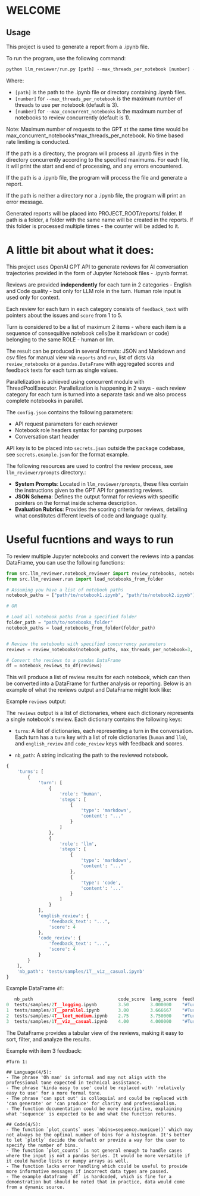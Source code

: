 # WELCOME

## Usage

This project is used to generate a report from a .ipynb file.

To run the program, use the following command:

```python
python llm_reviewer/run.py [path] --max_threads_per_notebook [number] --max_concurrent_notebooks [number]
```

Where:

- `[path]` is the path to the .ipynb file or directory containing .ipynb files.
- `[number]` for `--max_threads_per_notebook` is the maximum number of threads to use per notebook (default is 3).
- `[number]` for `--max_concurrent_notebooks` is the maximum number of notebooks to review concurrently (default is 1).

Note: Maximum number of requests to the GPT at the same time would be max_concurrent_notebooks\*max_threads_per_notebook. No time based rate limiting is conducted.

If the path is a directory, the program will process all .ipynb files in the directory concurrently according to the specified maximums.
For each file, it will print the start and end of processing, and any errors encountered.

If the path is a .ipynb file, the program will process the file and generate a report.

If the path is neither a directory nor a .ipynb file, the program will print an error message.

Generated reports will be placed into PROJECT_ROOT/reports/ folder. If path is a folder, a folder with the same name will be created in the reports. If this folder is processed multiple times - the counter will be added to it.

# A little bit about what it does:

This project uses OpenAI GPT API to generate reviews for AI conversation trajectories provided in the form of Jupyter Notebook files - .ipynb format.

Reviews are provided **independently** for each turn in 2 categories - English and Code quality - but only for LLM role in the turn. Human role input is used only for context.

Each review for each turn in each category consists of `feedback_text` with pointers about the issues and `score` from 1 to 5.

Turn is considered to be a list of maximum 2 items - where each item is a sequence of consequitive notebook cells(be it markdown or code) belonging to the same ROLE - human or llm.

The result can be produced in several formats: JSON and Markdown and csv files for manual view via `reports` and `run`, list of dicts via `review_notebooks` or a `pandas.DataFrame` with aggregated scores and feedback texts for each turn as single values.

Parallelization is achieved using concurrent module with ThreadPoolExecutor.
Parallelization is happening in 2 ways - each review category for each turn is turned into a separate task and we also process complete notebooks in parallel.

The `config.json` contains the following parameters:

- API request parameters for each reviewer
- Notebook role headers syntax for parsing purposes
- Conversation start header

API key is to be placed into `secrets.json` outside the package codebase, see `secrets.example.json` for the format example.

The following resources are used to control the review process, see `llm_reviewer/prompts` directory.:

- **System Prompts**: Located in `llm_reviewer/prompts`, these files contain the instructions given to the GPT API for generating reviews.
- **JSON Schema**: Defines the output format for reviews with specific pointers on the format inside schema description.
- **Evaluation Rubrics**: Provides the scoring criteria for reviews, detailing what constitutes different levels of code and language quality.

# Useful fucntions and ways to run

To review multiple Jupyter notebooks and convert the reviews into a pandas DataFrame, you can use the following functions:

```python
from src.llm_reviewer.notebook_reviewer import review_notebooks, notebooks_reviews_to_df
from src.llm_reviewer.run import load_notebooks_from_folder

# Assuming you have a list of notebook paths
notebook_paths = ["path/to/notebook1.ipynb", "path/to/notebook2.ipynb"]

# OR

# Load all notebook paths from a specified folder
folder_path = "path/to/notebooks_folder"
notebook_paths = load_notebooks_from_folder(folder_path)


# Review the notebooks with specified concurrency parameters
reviews = review_notebooks(notebook_paths, max_threads_per_notebook=3, max_concurrent_notebooks=2)

# Convert the reviews to a pandas DataFrame
df = notebook_reviews_to_df(reviews)
```

This will produce a list of review results for each notebook, which can then be converted into a DataFrame for further analysis or reporting. Below is an example of what the reviews output and DataFrame might look like:

Example `reviews` output:

The `reviews` output is a list of dictionaries, where each dictionary represents a single notebook's review. Each dictionary contains the following keys:

- `turns`: A list of dictionaries, each representing a turn in the conversation. Each turn has a `turn` key with a list of role dictionaries (`human` and `llm`), and `english_review` and `code_review` keys with feedback and scores.

- `nb_path`: A string indicating the path to the reviewed notebook.

```python
{
    'turns': [
        {
            'turn': [
                {
                    'role': 'human',
                    'steps': [
                        {
                            'type': 'markdown',
                            'content': "..."
                        }
                    ]
                },
                {
                    'role': 'llm',
                    'steps': [
                        {
                            'type': 'markdown',
                            'content': "..."
                        },
                        {
                            'type': 'code',
                            'content': '...'
                        }
                    ]
                }
            ],
            'english_review': {
                'feedback_text': "...",
                'score': 4
            },
            'code_review': {
                'feedback_text': "...",
                'score': 4
            }
        }
    ],
    'nb_path': 'tests/samples/1T__viz__casual.ipynb'
}
```

Example DataFrame `df`:

```python
   nb_path                                code_score  lang_score  feedback
0  tests/samples/2T__logging.ipynb        3.50        3.000000    "#Turn 1:\n\n## Language(4/5):\n- The phrase 's..."
1  tests/samples/3T__parallel.ipynb       3.00        3.666667    "#Turn 1:\n\n## Language(3/5):\n- The phrase 's..."
2  tests/samples/4T__leet_medium.ipynb    2.75        3.750000    "#Turn 1:\n\n## Language(3/5):\n- The explanati..."
3  tests/samples/1T__viz__casual.ipynb    4.00        4.000000    "#Turn 1:\n\n## Language(4/5):\n- The phrase 'O..."
```

The DataFrame provides a tabular view of the reviews, making it easy to sort, filter, and analyze the results.

Example with item 3 feedback:

```
#Turn 1:

## Language(4/5):
- The phrase 'Oh man' is informal and may not align with the professional tone expected in technical assistance.
- The phrase 'kinda easy to use' could be replaced with 'relatively easy to use' for a more formal tone.
- The phrase 'can spit out' is colloquial and could be replaced with 'can generate' or 'can produce' for clarity and professionalism.
- The function documentation could be more descriptive, explaining what 'sequence' is expected to be and what the function returns.

## Code(4/5):
- The function `plot_counts` uses `nbins=sequence.nunique()` which may not always be the optimal number of bins for a histogram. It's better to let `plotly` decide the default or provide a way for the user to specify the number of bins.
- The function `plot_counts` is not general enough to handle cases where the input is not a pandas Series. It would be more versatile if it could handle lists or numpy arrays as well.
- The function lacks error handling which could be useful to provide more informative messages if incorrect data types are passed.
- The example dataframe `df` is hardcoded, which is fine for a demonstration but should be noted that in practice, data would come from a dynamic source.
```
